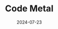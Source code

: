 ---  
layout: startup_page  
title: "Code Metal"  
id: "codemetal.ai"  
permalink: "/codemetalcodemetal.ai07232024/"  
website: "https://www.codemetal.ai/"  
funding_round: "Seed"  
funding_amount: "$16.5M"  
investors: "Shield Capital, J2 Ventures, Fulcrum Venture Group, Underdog Labs"  
about: "Code Metal pioneers next-generation edge development using formal methods and large language model agents. Their AI-powered development workflows aim to drastically reduce product development timelines, transforming them from months to days. The company serves a growing pipeline of customers in various industries."  
markets: "AI, Edge Computing, Software Development, Automation/Workflow Software, Aerospace and Defense"  
hq: "Boston, Massachusetts, United States"  
founded_year: "2023"  
linkedin: "https://www.linkedin.com/company/code-metal"  
twitter: ""  
instagram: ""  
facebook: ""  
crunchbase: "https://www.crunchbase.com/organization/code-metal"  
pitchbook: "https://pitchbook.com/profiles/company/548367-58"  

date_display: "23-Jul-2024"  
date: "2024-07-23"

# SEO Optimization  
meta_title: "Code Metal - Seed Funding ($16.5M)"  
meta_description: "Code Metal, Code Metal pioneers next-generation edge development using formal methods and large language model agents. Their AI-powered development workflows aim ..."  
meta_keywords: "Code Metal, AI, Edge Computing, Software Development, Automation/Workflow Software, Aerospace and Defense, Seed funding"  
canonical_url: "https://startup.projectstartups.com/codemetalcodemetal.ai07232024/"  
---